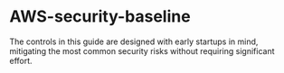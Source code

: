 # AWS-security-baseline
The controls in this guide are designed with early startups in mind, mitigating the most common security risks without requiring significant effort.
